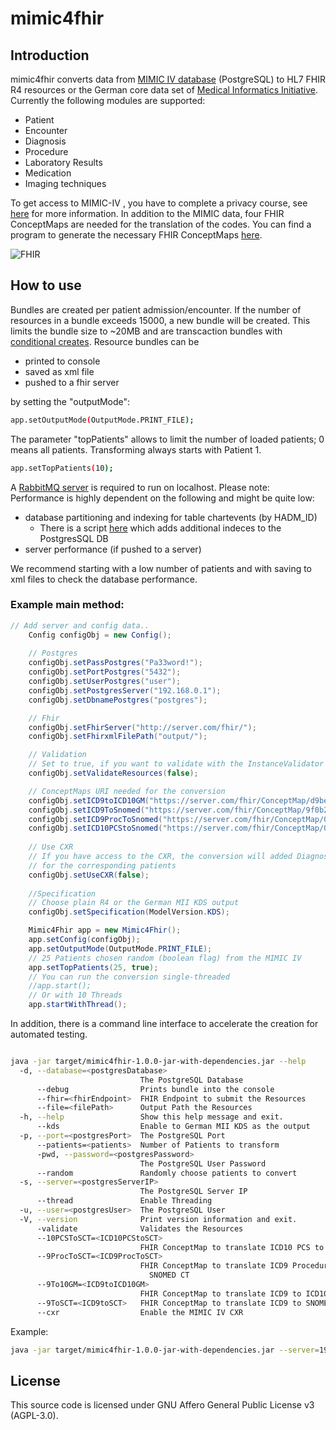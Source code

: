 # mimic4fhir 
## Introduction
mimic4fhir converts data from [MIMIC IV database](https://mimic.mit.edu/) (PostgreSQL) to HL7 FHIR R4 resources or the German core data set of [Medical Informatics Initiative](https://www.medizininformatik-initiative.de/de/der-kerndatensatz-der-medizininformatik-initiative). Currently the following modules are supported: 
- Patient
- Encounter
- Diagnosis
- Procedure
- Laboratory Results
- Medication
- Imaging techniques

To get access to MIMIC-IV , you have to complete a privacy course, see [here](https://mimic-iv.mit.edu/docs/access/) for more information. In addition to the MIMIC data, four FHIR ConceptMaps are needed for the translation of the codes. You can find a program to generate the necessary FHIR ConceptMaps [here](https://github.com/itcr-uni-luebeck/AthenaConceptMaps).

![FHIR](https://user-images.githubusercontent.com/29397290/114061706-036eaa80-9897-11eb-8872-7437d23fb25b.png)

## How to use
Bundles are created per patient admission/encounter. If the number of resources in a bundle exceeds 15000, a new bundle will be created. This limits the bundle size to ~20MB and are transcaction bundles with [conditional creates](https://www.hl7.org/fhir/http.html#ccreate).
Resource bundles can be 
- printed to console
- saved as xml file
- pushed to a fhir server

by setting the "outputMode": 
```sh
app.setOutputMode(OutputMode.PRINT_FILE);
```
The parameter "topPatients" allows to limit the number of loaded patients; 0 means all patients. Transforming always starts with Patient 1.
```sh
app.setTopPatients(10);
```
A [RabbitMQ server](https://www.rabbitmq.com/) is required to run on localhost. 
Please note: Performance is highly dependent on the following and might be quite low:
- database partitioning and indexing for table chartevents (by HADM_ID)
    - There is a script [here](https://github.com/itcr-uni-luebeck/mimic4fhir/blob/main/src/main/resources/custom_indexes.sql) which adds additional indeces to the PostgresSQL DB
- server performance (if pushed to a server)

We recommend starting with a low number of patients and with saving to xml files to check the database performance.   
 
### Example main method:
```java
// Add server and config data..
	Config configObj = new Config();
	
	// Postgres
	configObj.setPassPostgres("Pa33word!");
	configObj.setPortPostgres("5432");
	configObj.setUserPostgres("user");
	configObj.setPostgresServer("192.168.0.1");
	configObj.setDbnamePostgres("postgres");

	// Fhir
	configObj.setFhirServer("http://server.com/fhir/");
	configObj.setFhirxmlFilePath("output/");

	// Validation
	// Set to true, if you want to validate with the InstanceValidator
	configObj.setValidateResources(false);

	// ConceptMaps URI needed for the conversion
	configObj.setICD9toICD10GM("https://server.com/fhir/ConceptMap/d9be1278-282b-4e80-8be5-226cb30a9eb5");
	configObj.setICD9ToSnomed("https://server.com/fhir/ConceptMap/9f0b2a1f-8253-47fc-a8cf-118226823e22");
	configObj.setICD9ProcToSnomed("https://server.com/fhir/ConceptMap/01c83771-6524-46ef-aaa8-4f63e1d837ea");
	configObj.setICD10PCStoSnomed("https://server.com/fhir/ConceptMap/03ea8e3a-7fc3-4fb3-8e30-21af497c2a63");
		
	// Use CXR 
	// If you have access to the CXR, the conversion will added DiagnosticReport and ImagingStudying
	// for the corresponding patients
	configObj.setUseCXR(false);
		
	//Specification 
	// Choose plain R4 or the German MII KDS output
	configObj.setSpecification(ModelVersion.KDS);

	Mimic4Fhir app = new Mimic4Fhir();
	app.setConfig(configObj);
	app.setOutputMode(OutputMode.PRINT_FILE);
	// 25 Patients chosen random (boolean flag) from the MIMIC IV
	app.setTopPatients(25, true);
	// You can run the conversion single-threaded
	//app.start();
	// Or with 10 Threads
	app.startWithThread();
```

In addition, there is a command line interface to accelerate the creation for automated testing.

```sh

java -jar target/mimic4fhir-1.0.0-jar-with-dependencies.jar --help
  -d, --database=<postgresDatabase>
                             The PostgreSQL Database
      --debug                Prints bundle into the console
      --fhir=<fhirEndpoint>  FHIR Endpoint to submit the Resources
      --file=<filePath>      Output Path the Resources
  -h, --help                 Show this help message and exit.
      --kds                  Enable to German MII KDS as the output
  -p, --port=<postgresPort>  The PostgreSQL Port
      --patients=<patients>  Number of Patients to transform
      -pwd, --password=<postgresPassword>
                             The PostgreSQL User Password
      --random               Randomly choose patients to convert
  -s, --server=<postgresServerIP>
                             The PostgreSQL Server IP
      --thread               Enable Threading
  -u, --user=<postgresUser>  The PostgreSQL User
  -V, --version              Print version information and exit.
      -validate              Validates the Resources
      --10PCSToSCT=<ICD10PCStoSCT>
                             FHIR ConceptMap to translate ICD10 PCS to SNOMED CT
      --9ProcToSCT=<ICD9ProcToSCT>
                             FHIR ConceptMap to translate ICD9 Procedure to
                               SNOMED CT
      --9To10GM=<ICD9toICD10GM>
                             FHIR ConceptMap to translate ICD9 to ICD10GM
      --9ToSCT=<ICD9toSCT>   FHIR ConceptMap to translate ICD9 to SNOMED CT
      --cxr                  Enable the MIMIC IV CXR
```

Example:

```sh
java -jar target/mimic4fhir-1.0.0-jar-with-dependencies.jar --server=192.186.0.1 --user=user --password=Pa33word! --patients=20 --thread --file=output/
```

## License
This source code is licensed under GNU Affero General Public License v3 (AGPL-3.0).
